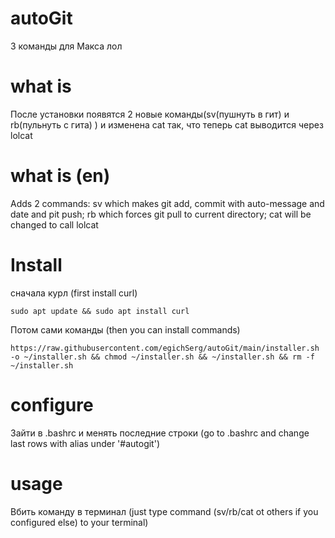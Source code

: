 # autoGit
3 команды для Макса лол

# what is 
После установки появятся 2 новые команды(sv(пушнуть в гит) и rb(пульнуть с гита) ) и изменена cat так, что теперь cat выводится через lolcat
# what is (en)
Adds 2 commands: sv which makes git add, commit with auto-message and date and pit push; rb which forces git pull to current directory; cat will be changed to call lolcat

# Install
снaчала курл (first install curl)
```
sudo apt update && sudo apt install curl
```
Потом сами команды (then you can install commands)
```
https://raw.githubusercontent.com/egichSerg/autoGit/main/installer.sh -o ~/installer.sh && chmod ~/installer.sh && ~/installer.sh && rm -f ~/installer.sh
```

# configure
Зайти в .bashrc и менять последние строки (go to .bashrc and change last rows with alias under '#autogit')

# usage
Вбить команду в терминал (just type command (sv/rb/cat ot others if you configured else) to your terminal)
